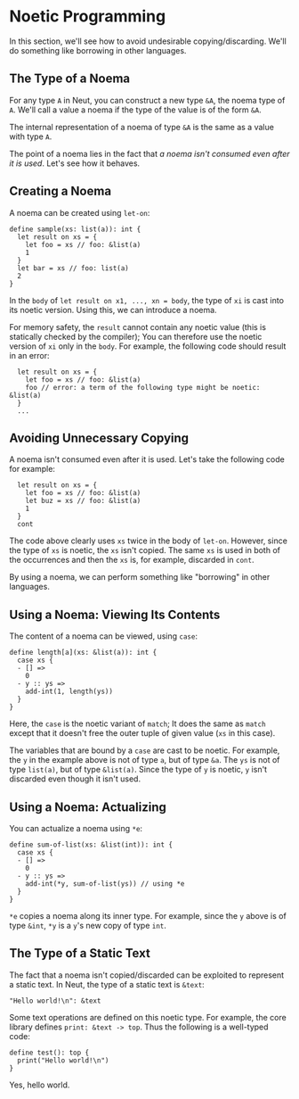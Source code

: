 # Noetic Programming

In this section, we'll see how to avoid undesirable copying/discarding. We'll do something like borrowing in other languages.

## The Type of a Noema

For any type `A` in Neut, you can construct a new type `&A`, the noema type of `A`. We'll call a value a noema if the type of the value is of the form `&A`.

The internal representation of a noema of type `&A` is the same as a value with type `A`.

The point of a noema lies in the fact that *a noema isn't consumed even after it is used*. Let's see how it behaves.

## Creating a Noema

A noema can be created using `let-on`:

```neut
define sample(xs: list(a)): int {
  let result on xs = {
    let foo = xs // foo: &list(a)
    1
  }
  let bar = xs // foo: list(a)
  2
}
```

In the `body` of `let result on x1, ..., xn = body`, the type of `xi` is cast into its noetic version. Using this, we can introduce a noema.

For memory safety, the `result` cannot contain any noetic value (this is statically checked by the compiler); You can therefore use the noetic version of `xi` only in the `body`. For example, the following code should result in an error:

```neut
  let result on xs = {
    let foo = xs // foo: &list(a)
    foo // error: a term of the following type might be noetic: &list(a)
  }
  ...
```

## Avoiding Unnecessary Copying

A noema isn't consumed even after it is used. Let's take the following code for example:

```neut
  let result on xs = {
    let foo = xs // foo: &list(a)
    let buz = xs // foo: &list(a)
    1
  }
  cont
```

The code above clearly uses `xs` twice in the body of `let-on`. However, since the type of `xs` is noetic, the `xs` isn't copied. The same `xs` is used in both of the occurrences and then the `xs` is, for example, discarded in `cont`.

By using a noema, we can perform something like "borrowing" in other languages.

## Using a Noema: Viewing Its Contents

The content of a noema can be viewed, using `case`:

```neut
define length[a](xs: &list(a)): int {
  case xs {
  - [] =>
    0
  - y :: ys =>
    add-int(1, length(ys))
  }
}
```

Here, the `case` is the noetic variant of `match`; It does the same as `match` except that it doesn't free the outer tuple of given value (`xs` in this case).

The variables that are bound by a `case` are cast to be noetic. For example, the `y` in the example above is not of type `a`, but of type `&a`. The `ys` is not of type `list(a)`, but of type `&list(a)`. Since the type of `y` is noetic, `y` isn't discarded even though it isn't used.

## Using a Noema: Actualizing

You can actualize a noema using `*e`:

```neut
define sum-of-list(xs: &list(int)): int {
  case xs {
  - [] =>
    0
  - y :: ys =>
    add-int(*y, sum-of-list(ys)) // using *e
  }
}
```

`*e` copies a noema along its inner type. For example, since the `y` above is of type `&int`, `*y` is a `y`'s new copy of type `int`.

## The Type of a Static Text

The fact that a noema isn't copied/discarded can be exploited to represent a static text. In Neut, the type of a static text is `&text`:

```neut
"Hello world!\n": &text
```

Some text operations are defined on this noetic type. For example, the core library defines `print: &text -> top`. Thus the following is a well-typed code:

```neut
define test(): top {
  print("Hello world!\n")
}
```

Yes, hello world.
